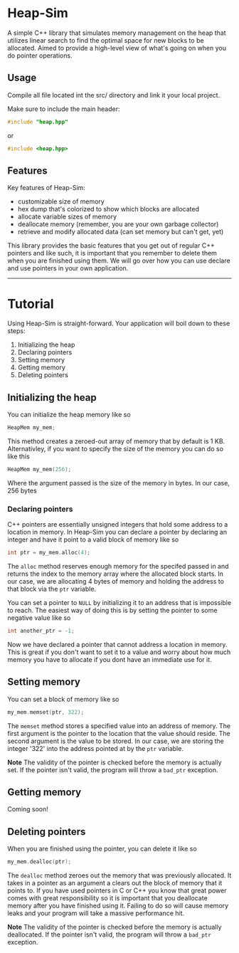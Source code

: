 # Heap-Sim
A simple C++ library that simulates memory management on the heap that utilizes linear search to find the optimal space for new blocks to be allocated. Aimed to provide a high-level view of what's going on when you do pointer operations.

## Usage

Compile all file located int the src/ directory and link it your local project.

Make sure to include the main header: 

```cpp
#include "heap.hpp"
```

or 
```cpp
#include <heap.hpp>
```

## Features

Key features of Heap-Sim:
- customizable size of memory
- hex dump that's colorized to show which blocks are allocated
- allocate variable sizes of memory
- deallocate memory (remember, you are your own garbage collector)
- retrieve and modify allocated data (can set memory but can't get, yet)

This library provides the basic features that you get out of regular C++ pointers and like such, it is important that you remember to delete them when you are finished using them. We will go over how you can use declare and use pointers in your own application. 

---
# Tutorial

Using Heap-Sim is straight-forward. Your application will boil down to these steps:

1. Initializing the heap
2. Declaring pointers
3. Setting memory
4. Getting memory
4. Deleting pointers



## Initializing the heap

You can initialize the heap memory like so

```cpp
HeapMem my_mem; 
```

This method creates a zeroed-out array of memory that by default is 1 KB. Alternativley, if you want to specify the size of the memory you can do so like this

```cpp
HeapMem my_mem(256);
```

Where the argument passed is the size of the memory in bytes. In our case, 256 bytes

### Declaring pointers

C++ pointers are essentially unsigned integers that hold some address to a location in memory. In Heap-Sim you can declare a pointer by declaring an integer and have it point to a valid block of memory like so
```cpp
int ptr = my_mem.alloc(4); 
```

The ```alloc``` method reserves enough memory for the specifed passed in and returns the index to the memory array where the allocated block starts. In our case, we are allocating 4 bytes of memory and holding the address to that block via the ```ptr``` variable. 

You can set a pointer to ```NULL``` by initializing it to an address that is impossible to reach. The easiest way of doing this is by setting the pointer to some negative value like so
```cpp
int another_ptr = -1; 
```

Now we have declared a pointer that cannot address a location in memory. This is great if you don't want to set it to a value and worry about how much memory you have to allocate if you dont have an immediate use for it. 

## Setting memory

You can set a block of memory like so

```cpp
my_mem.memset(ptr, 322); 
```

The ```memset``` method stores a specified value into an address of memory. The first argument is the pointer to the location that the value should reside. The second argument is the value to be stored. In our case, we are storing the integer '322' into the address pointed at by the ```ptr``` variable. 

**Note** The validity of the pointer is checked before the memory is actually set. If the pointer isn't valid, the program will throw a ```bad_ptr``` exception. 

## Getting memory
Coming soon!

## Deleting pointers

When you are finished using the pointer, you can delete it like so

```cpp
my_mem.dealloc(ptr); 
```

The ```dealloc``` method zeroes out the memory that was previously allocated. It takes in a pointer as an argument a clears out the block of memory that it points to. If you have used pointers in C or C++ you know that great power comes with great responsibility so it is important that you deallocate memory after you have finished using it. Failing to do so will cause memory leaks and your program will take a massive performance hit.

**Note** The validity of the pointer is checked before the memory is actually deallocated. If the pointer isn't valid, the program will throw a ```bad_ptr``` exception. 